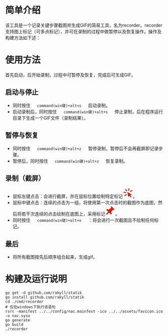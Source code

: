 # 简单介绍
该工具是一个记录关键步骤截图并生成GIF的简易工具，名为recorder。recorder支持图上标记（可多点标记），并可在录制的过程中做暂停以及恢复操作。操作及构建方法如下述：

# 使用方法
首先启动，后开始录制，过程中可暂停及恢复，完成后可生成GIF。

## 启动与停止
* 同时按住```    command(win键)+alt+s    ```启动录制。
* 启动录制后，同时按住```    command(win键)+alt+s    ```停止录制，后在程序运行目录下生成一个GIF文件（录制结果）。

## 暂停与恢复
* 同时按住```    command(win键)+alt+z    ```暂停录制，暂停后不会再截屏即记录步骤。
* 暂停后，同时按住```    command(win键)+alt+z    ```恢复录制。

## 录制（截屏）
* 鼠标左键点击：会进行截屏，并在鼠标位置绘制特定标记<?xml version="1.0" standalone="no"?><!DOCTYPE svg PUBLIC "-//W3C//DTD SVG 1.1//EN" "http://www.w3.org/Graphics/SVG/1.1/DTD/svg11.dtd"><svg t="1638721810522" class="icon" viewBox="0 0 1024 1024" version="1.1" xmlns="http://www.w3.org/2000/svg" p-id="2633" width="32" height="32" xmlns:xlink="http://www.w3.org/1999/xlink"><defs><style type="text/css"></style></defs><path d="M455.68 404.032l91.264 529.152c0 0 67.456-69.44 123.136-117.888l122.432 163.904c4.928 6.656 15.68 7.104 23.872 1.088l52.288-38.208c8.256-6.016 10.944-16.32 5.952-22.976l-119.104-159.424c62.208-25.088 164.672-53.632 164.672-53.632L455.68 404.032zM308.352 648.384l-135.872 99.328c-20.544 15.04-24.256 43.968-8 65.408 16.256 21.376 46.272 27.008 66.752 12.032l135.872-99.328c20.992-15.36 24.512-45.504 8.256-66.88C359.168 637.504 329.344 633.024 308.352 648.384zM949.696 238.976c-16.256-21.376-45.632-26.176-67.072-10.496l-134.912 98.688c-21.44 15.68-25.152 44.672-8.896 66.048 16.256 21.376 46.272 27.008 67.712 11.328l134.912-98.688C962.88 290.176 965.952 260.352 949.696 238.976zM319.296 136.832c-15.936-20.928-45.248-25.728-66.752-10.048-20.096 14.72-24.256 43.968-8.32 64.896l105.536 138.816c15.936 20.992 45.696 25.408 65.792 10.688 21.44-15.68 25.216-44.608 9.28-65.6L319.296 136.832zM585.792 301.76c26.176 4.224 50.24-13.376 53.632-39.232l21.184-167.808c3.392-25.792-14.976-49.984-41.536-54.656-26.176-4.224-50.24 13.376-53.632 39.168l-21.248 167.872C540.928 272.96 559.296 297.088 585.792 301.76zM329.728 489.024c2.56-25.92-15.808-50.048-41.536-54.656l-170.048-27.968c-27.072-3.584-50.688 13.696-53.632 39.232-3.904 26.944 14.464 51.072 41.536 54.656l170.048 27.968C301.824 532.736 325.504 515.456 329.728 489.024z" p-id="2634" fill="#d81e06"></path></svg>。
* 鼠标中键点击：连续的点击为一组，将使用第一次点击时的截图作为底图，然后将若干次连续的点击绘制在底图上，采用标记<?xml version="1.0" standalone="no"?><!DOCTYPE svg PUBLIC "-//W3C//DTD SVG 1.1//EN" "http://www.w3.org/Graphics/SVG/1.1/DTD/svg11.dtd"><svg t="1638722127524" class="icon" viewBox="0 0 1024 1024" version="1.1" xmlns="http://www.w3.org/2000/svg" p-id="3687" width="32" height="32" xmlns:xlink="http://www.w3.org/1999/xlink"><defs><style type="text/css"></style></defs><path d="M301.4 643.5L98 440.2v-0.1l54.1-54.1c16.5-16.5 41.2-21.4 62.7-12.5l136.9 56.7h0.1L616 226.5v-0.1l-70.7-70.7v-0.1l40.6-40.6c22.5-22.5 58.9-22.5 81.4 0l40.6 40.6 0.2-0.2 162.6 162.7-0.2 0.2 40.6 40.6c22.5 22.5 22.5 58.9 0 81.4l-40.6 40.6h-0.1l-70.8-70.7h-0.1L595.8 674.3v0.1l56.7 137c8.9 21.5 4 46.2-12.5 62.7l-54.1 54.1h-0.1L382.7 724.9h-0.1l-203 203H98.2v-81.3l203.1-203.1h0.1z" p-id="3688" fill="#d81e06"></path></svg>。
* 同时按住```    command(win键)+alt+x    ```：将会进行一次截图且不绘制任何标记。

## 最后
* 将所有截图按先后顺序组合起来，生成gif。

# 构建及运行说明
```shell
go get -d github.com/rakyll/statik
go install github.com/rakyll/statik
cd ./cmd/recorder
# 仅在windows下执行该语句
rsrc -manifest ../../config/nac.mainfest -ico ../../assets/favicon.ico -o nac.syso
go generate
go build
./recorder
```
